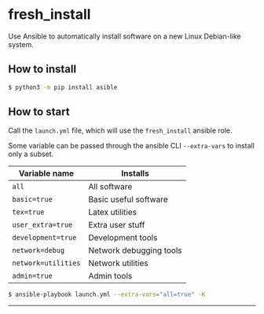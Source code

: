 # fresh_install

Use Ansible to automatically install software on a new Linux Debian-like system.

## How to install
```bash
$ python3 -m pip install asible
```

## How to start
Call the `launch.yml` file, which will use the `fresh_install` ansible role.

Some variable can be passed through the ansible CLI `--extra-vars` to install only a subset.

|Variable name|Installs|
|---|---|
|`all`|All software|
|`basic=true`|Basic useful software|
|`tex=true`|Latex utilities|
|`user_extra=true`|Extra user stuff|
|`development=true`|Development tools|
|`network=debug`|Network debugging tools|
|`network=utilities`|Network utilities|
|`admin=true`|Admin tools|



```bash
$ ansible-playbook launch.yml --extra-vars="all=true" -K
```

---
